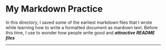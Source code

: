 # My Markdown Practice
In this directory, I saved some of the earliest markdown files that I wrote while learning how to write a formatted document as mardown text. Before this time, I use to wonder how people write good and ***attractive README files***

---
